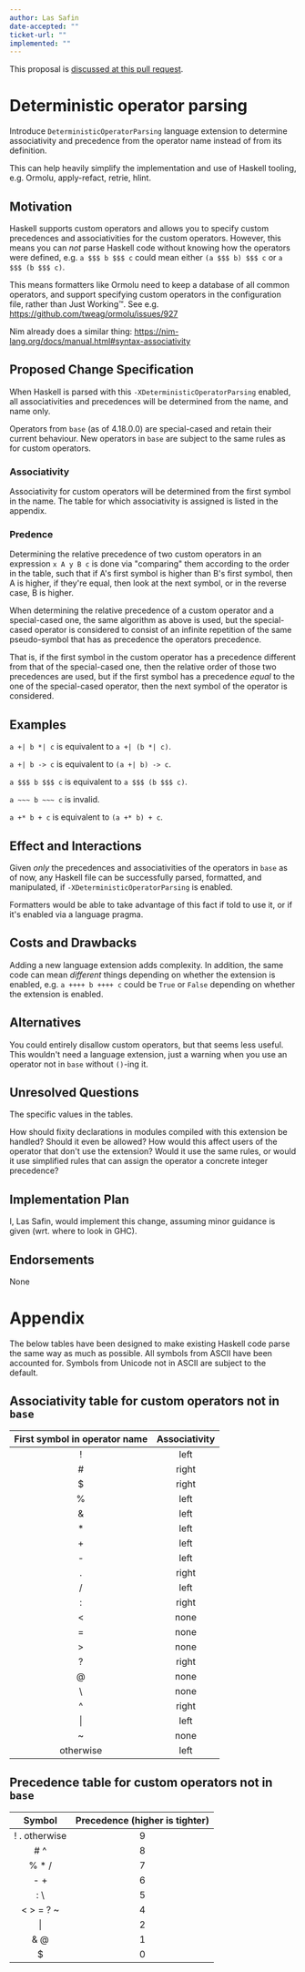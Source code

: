 ```yaml
---
author: Las Safin
date-accepted: ""
ticket-url: ""
implemented: ""
---
```


This proposal is [discussed at this pull request](https://github.com/ghc-proposals/ghc-proposals/pull/545>).

# Deterministic operator parsing

Introduce `DeterministicOperatorParsing` language extension
to determine associativity and precedence from the operator name
instead of from its definition.

This can help heavily simplify the implementation and use of Haskell tooling,
e.g. Ormolu, apply-refact, retrie, hlint.

## Motivation

Haskell supports custom operators and allows you to specify custom precedences and
associativities for the custom operators.
However, this means you can _not_ parse Haskell code without knowing how the operators
were defined, e.g. `a $$$ b $$$ c` could mean either `(a $$$ b) $$$ c` or `a $$$ (b $$$ c)`.

This means formatters like Ormolu need to keep a database of all common operators,
and support specifying custom operators in the configuration file, rather than Just Working™.
See e.g. https://github.com/tweag/ormolu/issues/927

Nim already does a similar thing: https://nim-lang.org/docs/manual.html#syntax-associativity

## Proposed Change Specification

When Haskell is parsed with this `-XDeterministicOperatorParsing` enabled,
all associativities and precedences will be determined from the name, and name only.

Operators from `base` (as of 4.18.0.0) are special-cased and retain their current behaviour.
New operators in `base` are subject to the same rules as for custom operators.

### Associativity

Associativity for custom operators will be determined from the first symbol in the name.
The table for which associativity is assigned is listed in the appendix.

### Predence

Determining the relative precedence of two custom operators in an expression
`x A y B c` is done via "comparing" them according to the order in the table,
such that if A's first symbol is higher than B's first symbol, then A is higher,
if they're equal, then look at the next symbol, or in the reverse case, B is higher.

When determining the relative precedence of a custom operator and a special-cased one,
the same algorithm as above is used, but the special-cased operator is considered to consist
of an infinite repetition of the same pseudo-symbol that has as precedence the operators precedence.

That is, if the first symbol in the custom operator has a precedence different from that of
the special-cased one, then the relative order of those two precedences are used,
but if the first symbol has a precedence _equal_ to the one of the special-cased operator,
then the next symbol of the operator is considered.

## Examples

`a +| b *| c` is equivalent to `a +| (b *| c)`.

`a +| b -> c` is equivalent to `(a +| b) -> c`.

`a $$$ b $$$ c` is equivalent to `a $$$ (b $$$ c)`.

`a ~~~ b ~~~ c` is invalid.

`a +* b + c` is equivalent to `(a +* b) + c`.

## Effect and Interactions

Given _only_ the precedences and associativities of the operators in `base` as of now,
any Haskell file can be successfully parsed, formatted, and manipulated,
if `-XDeterministicOperatorParsing` is enabled.

Formatters would be able to take advantage of this fact if told to use it,
or if it's enabled via a language pragma.

## Costs and Drawbacks

Adding a new language extension adds complexity. In addition, the
same code can mean _different_ things depending on whether the extension
is enabled, e.g. `a ++++ b ++++ c` could be `True` or `False` depending
on whether the extension is enabled.

## Alternatives

You could entirely disallow custom operators, but that seems less useful.
This wouldn't need a language extension, just a warning when you use
an operator not in `base` without `()`-ing it.

## Unresolved Questions

The specific values in the tables.

How should fixity declarations in modules compiled with this extension
be handled? Should it even be allowed? How would this affect users of the
operator that don't use the extension? Would it use the same rules, or would it
use simplified rules that can assign the operator a concrete integer precedence?

## Implementation Plan

I, Las Safin, would implement this change, assuming minor guidance is given (wrt. where to look in GHC).

## Endorsements

None

# Appendix

The below tables have been designed to make existing Haskell code
parse the same way as much as possible.
All symbols from ASCII have been accounted for.
Symbols from Unicode not in ASCII are subject to the default.

## Associativity table for custom operators not in `base`

| First symbol in operator name  | Associativity |
|:------------------------------:|:-------------:|
| !  | left  |
| #  | right |
| $  | right |
| %  | left  |
| &  | left  |
| *  | left  |
| +  | left  |
| -  | left  |
| .  | right |
| /  | left  |
| :  | right |
| <  | none  |
| =  | none  |
| >  | none  |
| ?  | right |
| @  | none  |
| \\ | none  |
| ^  | right |
| \| | left  |
| ~  | none  |
| otherwise | left |

## Precedence table for custom operators not in `base`

| Symbol        | Precedence (higher is tighter) |
|:-------------:|:------------------------------:|
| ! . otherwise | 9 |
| # ^           | 8 |
| % * /         | 7 |
| - +           | 6 |
| : \\          | 5 |
| < > = ? ~     | 4 |
| \|            | 2 |
| & @           | 1 |
| $             | 0 |
